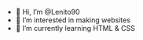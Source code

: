 - 👋 Hi, I’m @Lenito90
- 👀 I’m interested in making websites 
- 🌱 I’m currently learning HTML & CSS

<!---
Lenito90/Lenito90 is a ✨ special ✨ repository because its `README.md` (this file) appears on your GitHub profile.
You can click the Preview link to take a look at your changes.
--->
